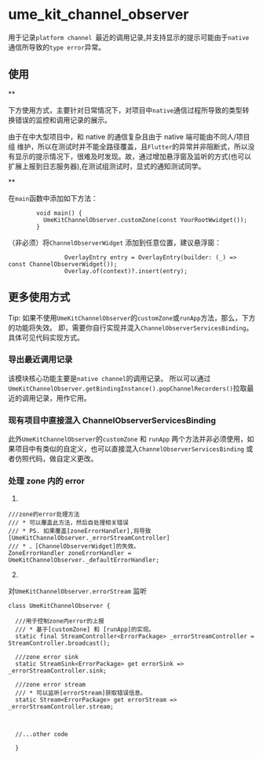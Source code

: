 # ume_kit_channel_observer

用于记录`platform channel `最近的调用记录,并支持显示的提示可能由于`native`通信所导致的`type error`异常。

## 使用

\*\*

下方使用方式，主要针对日常情况下，对项目中`native`通信过程所导致的类型转换错误的监控和调用记录的展示。

由于在中大型项目中，和 native 的通信复杂且由于 native 端可能由不同人/项目组 维护，所以在测试时并不能全路径覆盖，且`Flutter`的异常并非阻断式，所以没有显示的提示情况下，很难及时发现。故，通过增加悬浮窗及监听的方式(也可以扩展上报到日志服务器),在测试组测试时，显式的通知测试同学。

\*\*

在`main`函数中添加如下方法：

```
		void main() {
		  UmeKitChannelObserver.customZone(const YourRootWwidget());
		}
```

（非必须）将`ChannelObserverWidget` 添加到任意位置，建议悬浮窗：

```
                OverlayEntry entry = OverlayEntry(builder: (_) => const ChannelObserverWidget());
                Overlay.of(context)?.insert(entry);
```

## 更多使用方式

Tip: 如果不使用`UmeKitChannelObserver`的`customZone`或`runApp`方法，那么，下方的功能将失效。 即，需要你自行实现并混入`ChannelObserverServicesBinding`。具体可见代码实现方式。

### 导出最近调用记录

该模块核心功能主要是`native channel`的调用记录。
所以可以通过`UmeKitChannelObserver.getBindingInstance().popChannelRecorders()`拉取最近的调用记录，用作它用。

### 现有项目中直接混入 ChannelObserverServicesBinding

此外`UmeKitChannelObserver`的`customZone` 和 `runApp` 两个方法并非必须使用，如果项目中有类似的自定义，也可以直接混入`ChannelObserverServicesBinding` 或者仿照代码，做自定义更改。

### 处理 zone 内的 error

1.

```
///zone的error处理方法
/// * 可以覆盖此方法，然后自处理相关错误
/// * PS. 如果覆盖[zoneErrorHandler],将导致[UmeKitChannelObserver._errorStreamController]
/// * 、[ChannelObserverWidget]的失效。
ZoneErrorHandler zoneErrorHandler = UmeKitChannelObserver._defaultErrorHandler;
```

2.

对`UmeKitChannelObserver.errorStream` 监听

```
class UmeKitChannelObserver {

  ///用于控制zone内error的上报
  /// * 基于[customZone] 和 [runApp]的实现。
  static final StreamController<ErrorPackage> _errorStreamController = StreamController.broadcast();

  ///zone error sink
  static StreamSink<ErrorPackage> get errorSink => _errorStreamController.sink;

  ///zone error stream
  /// * 可以监听[errorStream]获取错误信息。
  static Stream<ErrorPackage> get errorStream => _errorStreamController.stream;



  //...other code

  }

```
